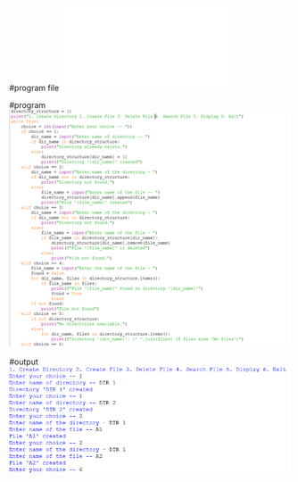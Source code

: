 #program file
![program file](secondleveldirectory.py)

#program
![program](program.PNG)

#output
![output](output.PNG)
